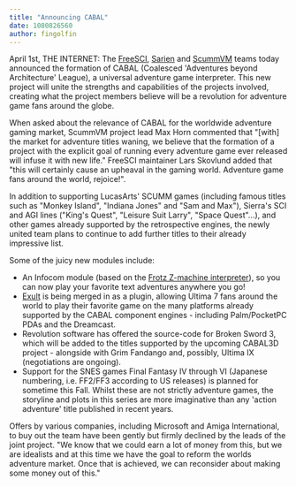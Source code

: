 ```yaml
---
title: "Announcing CABAL"
date: 1080826560
author: fingolfin
---
```


April 1st, THE INTERNET: The [FreeSCI](http://freesci.org/), [Sarien](http://sarien.sourceforge.net/) and [ScummVM](http://www.scummvm.org/) teams today announced the formation of CABAL (Coalesced 'Adventures beyond Architecture' League), a universal adventure game interpreter. This new project will unite the strengths and capabilities of the projects involved, creating what the project members believe will be a revolution for adventure game fans around the globe.

When asked about the relevance of CABAL for the worldwide adventure gaming market, ScummVM project lead Max Horn commented that "\[with\] the market for adventure titles waning, we believe that the formation of a project with the explicit goal of running every adventure game ever released will infuse it with new life." FreeSCI maintainer Lars Skovlund added that "this will certainly cause an upheaval in the gaming world. Adventure game fans around the world, rejoice!".

In addition to supporting LucasArts' SCUMM games (including famous titles such as "Monkey Island", "Indiana Jones" and "Sam and Max"), Sierra's SCI and AGI lines ("King's Quest", "Leisure Suit Larry", "Space Quest"...), and other games already supported by the retrospective engines, the newly united team plans to continue to add further titles to their already impressive list.

Some of the juicy new modules include:

*   An Infocom module (based on the [Frotz Z-machine interpreter](http://www.cs.csubak.edu/~dgriffi/proj/frotz/)), so you can now play your favorite text adventures anywhere you go!
*   [Exult](http://exult.sourceforge.net) is being merged in as a plugin, allowing Ultima 7 fans around the world to play their favorite game on the many platforms already supported by the CABAL component engines - including Palm/PocketPC PDAs and the Dreamcast.
*   Revolution software has offered the source-code for Broken Sword 3, which will be added to the titles supported by the upcoming CABAL3D project - alongside with Grim Fandango and, possibly, Ultima IX (negotiations are ongoing).
*   Support for the SNES games Final Fantasy IV through VI (Japanese numbering, i.e. FF2/FF3 according to US releases) is planned for sometime this Fall. Whilst these are not strictly adventure games, the storyline and plots in this series are more imaginative than any 'action adventure' title published in recent years.

Offers by various companies, including Microsoft and Amiga International, to buy out the team have been gently but firmly declined by the leads of the joint project. "We know that we could earn a lot of money from this, but we are idealists and at this time we have the goal to reform the worlds adventure market. Once that is achieved, we can reconsider about making some money out of this."

